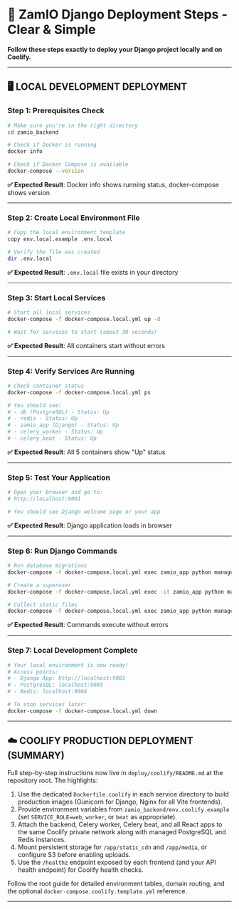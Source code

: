 # 🚀 ZamIO Django Deployment Steps - Clear & Simple

**Follow these steps exactly to deploy your Django project locally and on Coolify.**

---

## 🖥️ **LOCAL DEVELOPMENT DEPLOYMENT**

### **Step 1: Prerequisites Check**
```bash
# Make sure you're in the right directory
cd zamio_backend

# Check if Docker is running
docker info

# Check if Docker Compose is available
docker-compose --version
```

**✅ Expected Result**: Docker info shows running status, docker-compose shows version

---

### **Step 2: Create Local Environment File**
```bash
# Copy the local environment template
copy env.local.example .env.local

# Verify the file was created
dir .env.local
```

**✅ Expected Result**: `.env.local` file exists in your directory

---

### **Step 3: Start Local Services**
```bash
# Start all local services
docker-compose -f docker-compose.local.yml up -d

# Wait for services to start (about 30 seconds)
```

**✅ Expected Result**: All containers start without errors

---

### **Step 4: Verify Services Are Running**
```bash
# Check container status
docker-compose -f docker-compose.local.yml ps

# You should see:
# - db (PostgreSQL) - Status: Up
# - redis - Status: Up  
# - zamio_app (Django) - Status: Up
# - celery_worker - Status: Up
# - celery_beat - Status: Up
```

**✅ Expected Result**: All 5 containers show "Up" status

---

### **Step 5: Test Your Application**
```bash
# Open your browser and go to:
# http://localhost:9001

# You should see Django welcome page or your app
```

**✅ Expected Result**: Django application loads in browser

---

### **Step 6: Run Django Commands**
```bash
# Run database migrations
docker-compose -f docker-compose.local.yml exec zamio_app python manage.py migrate

# Create a superuser
docker-compose -f docker-compose.local.yml exec -it zamio_app python manage.py createsuperuser

# Collect static files
docker-compose -f docker-compose.local.yml exec zamio_app python manage.py collectstatic --noinput
```

**✅ Expected Result**: Commands execute without errors

---

### **Step 7: Local Development Complete**
```bash
# Your local environment is now ready!
# Access points:
# - Django App: http://localhost:9001
# - PostgreSQL: localhost:9003
# - Redis: localhost:9004

# To stop services later:
docker-compose -f docker-compose.local.yml down
```

---

## ☁️ **COOLIFY PRODUCTION DEPLOYMENT (SUMMARY)**

Full step-by-step instructions now live in `deploy/coolify/README.md` at the repository root. The highlights:

1. Use the dedicated `Dockerfile.coolify` in each service directory to build production images (Gunicorn for Django, Nginx for all Vite frontends).
2. Provide environment variables from `zamio_backend/env.coolify.example` (set `SERVICE_ROLE=web`, `worker`, or `beat` as appropriate).
3. Attach the backend, Celery worker, Celery beat, and all React apps to the same Coolify private network along with managed PostgreSQL and Redis instances.
4. Mount persistent storage for `/app/static_cdn` and `/app/media`, or configure S3 before enabling uploads.
5. Use the `/healthz` endpoint exposed by each frontend (and your API health endpoint) for Coolify health checks.

Follow the root guide for detailed environment tables, domain routing, and the optional `docker-compose.coolify.template.yml` reference.

---